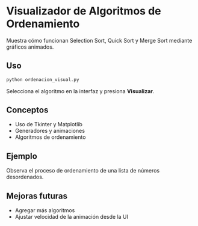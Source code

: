 # Visualizador de Algoritmos de Ordenamiento

Muestra cómo funcionan Selection Sort, Quick Sort y Merge Sort mediante gráficos animados.

## Uso
```bash
python ordenacion_visual.py
```
Selecciona el algoritmo en la interfaz y presiona **Visualizar**.

## Conceptos
- Uso de Tkinter y Matplotlib
- Generadores y animaciones
- Algoritmos de ordenamiento

## Ejemplo
Observa el proceso de ordenamiento de una lista de números desordenados.

## Mejoras futuras
- Agregar más algoritmos
- Ajustar velocidad de la animación desde la UI
